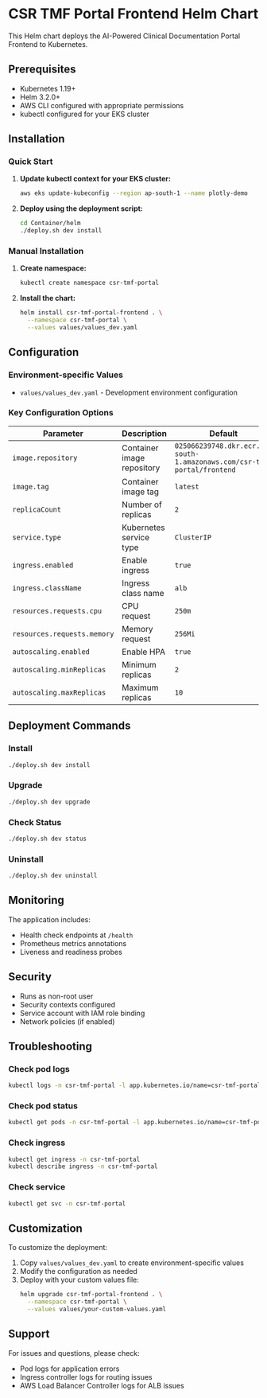 # CSR TMF Portal Frontend Helm Chart

This Helm chart deploys the AI-Powered Clinical Documentation Portal Frontend to Kubernetes.

## Prerequisites

- Kubernetes 1.19+
- Helm 3.2.0+
- AWS CLI configured with appropriate permissions
- kubectl configured for your EKS cluster

## Installation

### Quick Start

1. **Update kubectl context for your EKS cluster:**
   ```bash
   aws eks update-kubeconfig --region ap-south-1 --name plotly-demo
   ```

2. **Deploy using the deployment script:**
   ```bash
   cd Container/helm
   ./deploy.sh dev install
   ```

### Manual Installation

1. **Create namespace:**
   ```bash
   kubectl create namespace csr-tmf-portal
   ```

2. **Install the chart:**
   ```bash
   helm install csr-tmf-portal-frontend . \
     --namespace csr-tmf-portal \
     --values values/values_dev.yaml
   ```

## Configuration

### Environment-specific Values

- `values/values_dev.yaml` - Development environment configuration

### Key Configuration Options

| Parameter | Description | Default |
|-----------|-------------|---------|
| `image.repository` | Container image repository | `025066239748.dkr.ecr.ap-south-1.amazonaws.com/csr-tmf-portal/frontend` |
| `image.tag` | Container image tag | `latest` |
| `replicaCount` | Number of replicas | `2` |
| `service.type` | Kubernetes service type | `ClusterIP` |
| `ingress.enabled` | Enable ingress | `true` |
| `ingress.className` | Ingress class name | `alb` |
| `resources.requests.cpu` | CPU request | `250m` |
| `resources.requests.memory` | Memory request | `256Mi` |
| `autoscaling.enabled` | Enable HPA | `true` |
| `autoscaling.minReplicas` | Minimum replicas | `2` |
| `autoscaling.maxReplicas` | Maximum replicas | `10` |

## Deployment Commands

### Install
```bash
./deploy.sh dev install
```

### Upgrade
```bash
./deploy.sh dev upgrade
```

### Check Status
```bash
./deploy.sh dev status
```

### Uninstall
```bash
./deploy.sh dev uninstall
```

## Monitoring

The application includes:
- Health check endpoints at `/health`
- Prometheus metrics annotations
- Liveness and readiness probes

## Security

- Runs as non-root user
- Security contexts configured
- Service account with IAM role binding
- Network policies (if enabled)

## Troubleshooting

### Check pod logs
```bash
kubectl logs -n csr-tmf-portal -l app.kubernetes.io/name=csr-tmf-portal-frontend
```

### Check pod status
```bash
kubectl get pods -n csr-tmf-portal -l app.kubernetes.io/name=csr-tmf-portal-frontend
```

### Check ingress
```bash
kubectl get ingress -n csr-tmf-portal
kubectl describe ingress -n csr-tmf-portal
```

### Check service
```bash
kubectl get svc -n csr-tmf-portal
```

## Customization

To customize the deployment:

1. Copy `values/values_dev.yaml` to create environment-specific values
2. Modify the configuration as needed
3. Deploy with your custom values file:
   ```bash
   helm upgrade csr-tmf-portal-frontend . \
     --namespace csr-tmf-portal \
     --values values/your-custom-values.yaml
   ```

## Support

For issues and questions, please check:
- Pod logs for application errors
- Ingress controller logs for routing issues
- AWS Load Balancer Controller logs for ALB issues